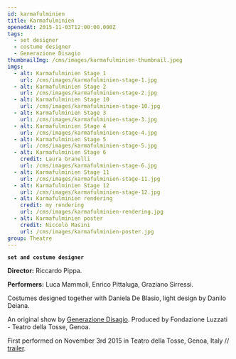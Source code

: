 ```yaml
---
id: karmafulminien
title: Karmafulminien
openedAt: 2015-11-03T12:00:00.000Z
tags:
  - set designer
  - costume designer
  - Generazione Disagio
thumbnailImg: /cms/images/karmafulminien-thumbnail.jpeg
imgs:
  - alt: Karmafulminien Stage 1
    url: /cms/images/karmafulminien-stage-1.jpg
  - alt: Karmafulminien Stage 2
    url: /cms/images/karmafulminien-stage-2.jpg
  - alt: Karmafulminien Stage 10
    url: /cms/images/karmafulminien-stage-10.jpg
  - alt: Karmafulminien Stage 3
    url: /cms/images/karmafulminien-stage-3.jpg
  - alt: Karmafulminien Stage 4
    url: /cms/images/karmafulminien-stage-4.jpg
  - alt: Karmafulminien Stage 5
    url: /cms/images/karmafulminien-stage-5.jpg
  - alt: Karmafulminien Stage 6
    credit: Laura Granelli
    url: /cms/images/karmafulminien-stage-6.jpg
  - alt: Karmafulminien Stage 11
    url: /cms/images/karmafulminien-stage-11.jpg
  - alt: Karmafulminien Stage 12
    url: /cms/images/karmafulminien-stage-12.jpg
  - alt: Karmafulminien rendering
    credit: my rendering
    url: /cms/images/karmafulminien-rendering.jpg
  - alt: Karmafulminien poster
    credit: Niccolò Masini
    url: /cms/images/karmafulminien-poster.jpg
group: Theatre
---
```

**`set and costume designer`**

**Director:** Riccardo Pippa.

**Performers:** Luca Mammoli, Enrico Pittaluga, Graziano Sirressi.

Costumes designed together with Daniela De Blasio, light design by Danilo Deiana.

An original show by [Generazione Disagio](https://www.facebook.com/generazionedisagio/). Produced by Fondazione Luzzati - Teatro della Tosse, Genoa.

First performed on November 3rd 2015 in Teatro della Tosse, Genoa, Italy // [trailer](https://vimeo.com/148718410).
